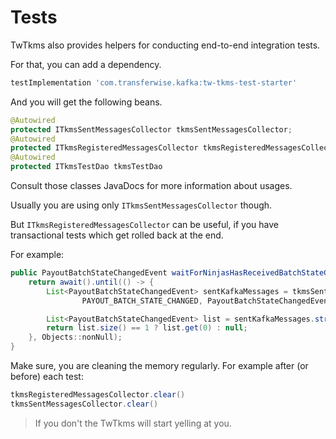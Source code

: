 # Tests

TwTkms also provides helpers for conducting end-to-end integration tests.

For that, you can add a dependency.
```groovy
testImplementation 'com.transferwise.kafka:tw-tkms-test-starter'
```

And you will get the following beans.
```java
@Autowired
protected ITkmsSentMessagesCollector tkmsSentMessagesCollector;
@Autowired
protected ITkmsRegisteredMessagesCollector tkmsRegisteredMessagesCollector;
@Autowired
protected ITkmsTestDao tkmsTestDao
```

Consult those classes JavaDocs for more information about usages.

Usually you are using only `ITkmsSentMessagesCollector` though.

But `ITkmsRegisteredMessagesCollector` can be useful, if you have transactional tests which get rolled back at the end.

For example:
```java
public PayoutBatchStateChangedEvent waitForNinjasHasReceivedBatchStateChange(Long batchId) {
    return await().until(() -> {
        List<PayoutBatchStateChangedEvent> sentKafkaMessages = tkmsSentMessagesCollector.getSentJsonMessages(
                PAYOUT_BATCH_STATE_CHANGED, PayoutBatchStateChangedEvent.class);

        List<PayoutBatchStateChangedEvent> list = sentKafkaMessages.stream().filter((m) -> m.getBatchId().equals(batchId)).collect(Collectors.toList());
        return list.size() == 1 ? list.get(0) : null;
    }, Objects::nonNull);
}
```

Make sure, you are cleaning the memory regularly. For example after (or before) each test:
```java
tkmsRegisteredMessagesCollector.clear()
tkmsSentMessagesCollector.clear()
```

> If you don't the TwTkms will start yelling at you.